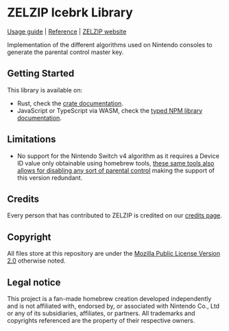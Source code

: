 <!--
  DO NOT EDIT!
  THIS IS A MACHINE GENERATED FILE

  Seeded with the data stored at `README.md.template.nix`,
  to regenerate the file run `forja fix` or `nix run .#generateFiles`.
-->

# ZELZIP Icebrk Library
[Usage guide](https://docs.zel.zip/niiebla/niiebla.html) | [Reference](https://docs.rs/zelzip_niiebla) | [ZELZIP website](https://zelzip.dev)

Implementation of the different algorithms used on Nintendo consoles to generate the parental control master key.

## Getting Started

This library is available on:
- Rust, check the [crate documentation](https://docs.rs/zelzip_icebrk).
- JavaScript or TypeScript via WASM, check the [typed NPM library documentation](https://wasm.icebrk.docs.zelzip.dev).

## Limitations
- No support for the Nintendo Switch v4 algorithm as it requires a Device ID value only obtainable using homebrew tools, [these same tools also allows for disabling any sort of parental control](https://gbatemp.net/threads/reset-parental-control-nx-an-easy-to-reset-the-pin-for-controls.556891/) making the support of this version redundant.

## Credits
Every person that has contributed to ZELZIP is credited on our [credits page](https://zelzip.dev/credits).

## Copyright
All files store at this repository are under the [Mozilla Public License Version 2.0](https://www.mozilla.org/en-US/MPL/2.0/) otherwise noted.

## Legal notice
This project is a fan-made homebrew creation developed independently and is not affiliated with, endorsed by, or associated with Nintendo Co., Ltd or any of its subsidiaries, affiliates, or partners. All trademarks and copyrights referenced are the property of their respective owners.
